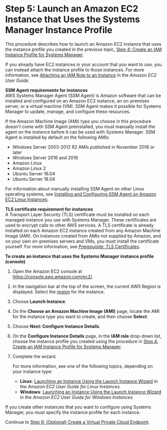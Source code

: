 # Step 5: Launch an Amazon EC2 Instance that Uses the Systems Manager Instance Profile<a name="setup-launch-managed-instance"></a>

This procedure describes how to launch an Amazon EC2 instance that uses the instance profile you created in the previous topic, [Step 4: Create an IAM Instance Profile for Systems Manager](setup-instance-profile.md)\. 

If you already have EC2 instances in your account that you want to use, you can instead attach the instance profile to those instances\. For more information, see [Attaching an IAM Role to an Instance](https://docs.aws.amazon.com/AWSEC2/latest/UserGuide/iam-roles-for-amazon-ec2.html#attach-iam-role) in the *Amazon EC2 User Guide*\.

**SSM Agent requirements for instances**  
AWS Systems Manager Agent \(SSM Agent\) is Amazon software that can be installed and configured on an Amazon EC2 instance, an on\-premises server, or a virtual machine \(VM\)\. SSM Agent makes it possible for Systems Manager to update, manage, and configure these resources\.

If the Amazon Machine Image \(AMI\) type you choose in this procedure doesn't come with SSM Agent preinstalled, you must manually install the agent on the instance before it can be used with Systems Manager\. SSM Agent is installed by default on the following AMIs:
+ Windows Server 2003\-2012 R2 AMIs published in November 2016 or later
+ Windows Server 2016 and 2019
+ Amazon Linux
+ Amazon Linux 2
+ Ubuntu Server 16\.04
+ Ubuntu Server 18\.04

For information about manually installing SSM Agent on other Linux operating systems, see [Installing and Configuring SSM Agent on Amazon EC2 Linux Instances](sysman-install-ssm-agent.md)\.

**TLS certificate requirement for instances**  
A Transport Layer Security \(TLS\) certificate must be installed on each managed instance you use with Systems Manager\. These certificates are used to encrypt calls to other AWS services\. A TLS certificate is already installed on each Amazon EC2 instance created from any Amazon Machine Image \(AMI\)\. On instances created from AMIs not supplied by Amazon, and on your own on\-premises servers and VMs, you must install the certificate yourself\. For more information, see [Prerequisite: TLS Certificates](systems-manager-prereqs.md#prereqs-tls-certificate)\.

**To create an instance that uses the Systems Manager instance profile \(console\)**

1. Open the Amazon EC2 console at [https://console\.aws\.amazon\.com/ec2/](https://console.aws.amazon.com/ec2/)\.

1. In the navigation bar at the top of the screen, the current AWS Region is displayed\. Select the [region](https://docs.aws.amazon.com/general/latest/gr/rande.html#ssm_region) for the instance\.

1. Choose **Launch Instance**\.

1. On the **Choose an Amazon Machine Image \(AMI\)** page, locate the AMI for the instance type you want to create, and then choose **Select**\.

1. Choose **Next: Configure Instance Details**\.

1. On the **Configure Instance Details** page, in the **IAM role** drop\-down list, choose the instance profile you created using the procedure in [Step 4: Create an IAM Instance Profile for Systems Manager](setup-instance-profile.md)\.

1. Complete the wizard\.

   For more information, see one of the following topics, depending on your instance type:
   + **Linux**: [Launching an Instance Using the Launch Instance Wizard](https://docs.aws.amazon.com/AWSEC2/latest/UserGuide/launching-instance.html) in the *Amazon EC2 User Guide for Linux Instances*
   + **Windows**: [Launching an Instance Using the Launch Instance Wizard](https://docs.aws.amazon.com/AWSEC2/latest/WindowsGuide/launching-instance.html) in the *Amazon EC2 User Guide for Windows Instances*

If you create other instances that you want to configure using Systems Manager, you must specify the instance profile for each instance\.

Continue to [Step 6: \(Optional\) Create a Virtual Private Cloud Endpoint](setup-create-vpc.md)\.